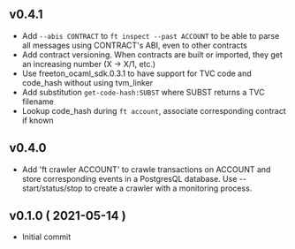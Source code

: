 
## v0.4.1

* Add `--abis CONTRACT` to `ft inspect --past ACCOUNT` to be able to parse
  all messages using CONTRACT's ABI, even to other contracts
* Add contract versioning. When contracts are built or imported, they get
  an increasing number (X -> X/1, etc.)
* Use freeton_ocaml_sdk.0.3.1 to have support for TVC code and code_hash
   without using tvm_linker
* Add substitution `get-code-hash:SUBST` where SUBST returns a TVC filename
* Lookup code_hash during `ft account`, associate corresponding contract
  if known

## v0.4.0

* Add 'ft crawler ACCOUNT' to crawle transactions on ACCOUNT and store
  corresponding events in a PostgresQL database. Use --start/status/stop
  to create a crawler with a monitoring process.

## v0.1.0 ( 2021-05-14 )

* Initial commit
